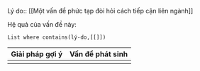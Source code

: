 Lý do:: [[Một vấn đề phức tạp đòi hỏi cách tiếp cận liên ngành]]

Hệ quả của vấn đề này:
```dataview
List where contains(lý-do,[[]])
```

| Giải pháp gợi ý | Vấn đề phát sinh |
| --------------- | ---------------- |
|                 |                  |


